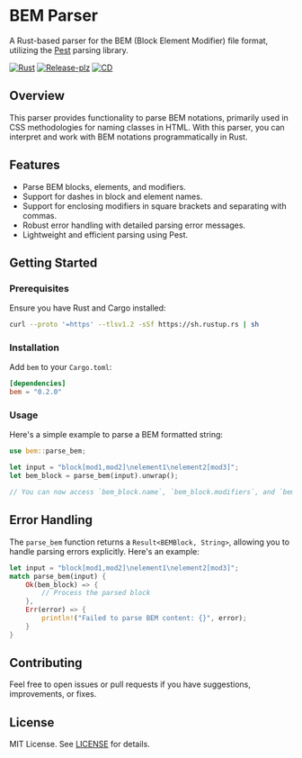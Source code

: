 # BEM Parser

A Rust-based parser for the BEM (Block Element Modifier) file format, utilizing the [Pest](https://github.com/pest-parser/pest) parsing library.

[![Rust](https://github.com/vortex-design/bem/actions/workflows/rust.yml/badge.svg)](https://github.com/vortex-design/bem/actions/workflows/rust.yml)
[![Release-plz](https://github.com/vortex-design/bem/actions/workflows/release-plz.yml/badge.svg)](https://github.com/vortex-design/bem/actions/workflows/release-plz.yml)
[![CD](https://github.com/vortex-design/bem/actions/workflows/CD.yml/badge.svg)](https://github.com/vortex-design/bem/actions/workflows/CD.yml)

## Overview

This parser provides functionality to parse BEM notations, primarily used in CSS methodologies for naming classes in HTML. With this parser, you can interpret and work with BEM notations programmatically in Rust.

## Features

- Parse BEM blocks, elements, and modifiers.
- Support for dashes in block and element names.
- Support for enclosing modifiers in square brackets and separating with commas.
- Robust error handling with detailed parsing error messages.
- Lightweight and efficient parsing using Pest.

## Getting Started

### Prerequisites

Ensure you have Rust and Cargo installed:

```bash
curl --proto '=https' --tlsv1.2 -sSf https://sh.rustup.rs | sh
```

### Installation

Add `bem` to your `Cargo.toml`:

```toml
[dependencies]
bem = "0.2.0"
```

### Usage

Here's a simple example to parse a BEM formatted string:

```rust
use bem::parse_bem;

let input = "block[mod1,mod2]\nelement1\nelement2[mod3]";
let bem_block = parse_bem(input).unwrap();

// You can now access `bem_block.name`, `bem_block.modifiers`, and `bem_block.elements`.
```

## Error Handling

The `parse_bem` function returns a `Result<BEMBlock, String>`, allowing you to handle parsing errors explicitly. Here's an example:

```rust
let input = "block[mod1,mod2]\nelement1\nelement2[mod3]";
match parse_bem(input) {
    Ok(bem_block) => {
        // Process the parsed block
    },
    Err(error) => {
        println!("Failed to parse BEM content: {}", error);
    }
}
```

## Contributing

Feel free to open issues or pull requests if you have suggestions, improvements, or fixes.

## License

MIT License. See [LICENSE](LICENSE) for details.
